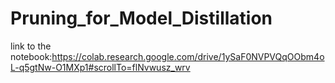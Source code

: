 # Pruning_for_Model_Distillation
link to the notebook:https://colab.research.google.com/drive/1ySaF0NVPVQqOObm4oL-q5gtNw-O1MXp1#scrollTo=flNvwusz_wrv
